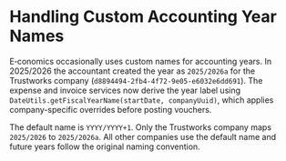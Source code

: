 # Handling Custom Accounting Year Names

E‑conomics occasionally uses custom names for accounting years. In 2025/2026 the
accountant created the year as `2025/2026a` for the Trustworks company
(`d8894494-2fb4-4f72-9e05-e6032e6dd691`). The expense and invoice services now
derive the year label using `DateUtils.getFiscalYearName(startDate, companyUuid)`,
which applies company-specific overrides before posting vouchers.

The default name is `YYYY/YYYY+1`. Only the Trustworks company maps `2025/2026`
to `2025/2026a`. All other companies use the default name and future years
follow the original naming convention.
